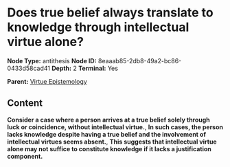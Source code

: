 # Does true belief always translate to knowledge through intellectual virtue alone?

**Node Type:** antithesis
**Node ID:** 8eaaab85-2db8-49a2-bc86-0433d58cad41
**Depth:** 2
**Terminal:** Yes

**Parent:** [Virtue Epistemology](virtue-epistemology.md)

## Content

**Consider a case where a person arrives at a true belief solely through luck or coincidence, without intellectual virtue.**, **In such cases, the person lacks knowledge despite having a true belief and the involvement of intellectual virtues seems absent.**, **This suggests that intellectual virtue alone may not suffice to constitute knowledge if it lacks a justification component.**
